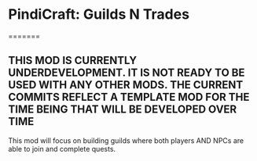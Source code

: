 ﻿# PindiCraft: Guilds N Trades
=======

## **THIS MOD IS CURRENTLY UNDERDEVELOPMENT. IT IS NOT READY TO BE USED WITH ANY OTHER MODS. THE CURRENT COMMITS REFLECT A TEMPLATE MOD FOR THE TIME BEING THAT WILL BE DEVELOPED OVER TIME**

This mod will focus on building guilds where both players AND NPCs are able to join and complete quests. 


